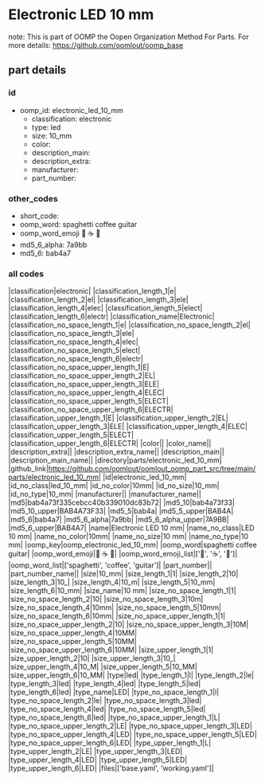 # Electronic LED 10 mm  

note: This is part of OOMP the Oopen Organization Method For Parts. For more details: https://github.com/oomlout/oomp_base

##  part details





### id
* oomp_id: electronic_led_10_mm
  * classification: electronic
  * type: led
  * size: 10_mm
  * color: 
  * description_main: 
  * description_extra: 
  * manufacturer: 
  * part_number: 

### other_codes
* short_code: 
* oomp_word: spaghetti coffee guitar
* oomp_word_emoji :spaghetti: :coffee: :guitar:
* md5_6_alpha: 7a9bb
* md5_6: bab4a7

### all codes 
|classification|electronic|
|classification_length_1|e|
|classification_length_2|el|
|classification_length_3|ele|
|classification_length_4|elec|
|classification_length_5|elect|
|classification_length_6|electr|
|classification_name|Electronic|
|classification_no_space_length_1|e|
|classification_no_space_length_2|el|
|classification_no_space_length_3|ele|
|classification_no_space_length_4|elec|
|classification_no_space_length_5|elect|
|classification_no_space_length_6|electr|
|classification_no_space_upper_length_1|E|
|classification_no_space_upper_length_2|EL|
|classification_no_space_upper_length_3|ELE|
|classification_no_space_upper_length_4|ELEC|
|classification_no_space_upper_length_5|ELECT|
|classification_no_space_upper_length_6|ELECTR|
|classification_upper_length_1|E|
|classification_upper_length_2|EL|
|classification_upper_length_3|ELE|
|classification_upper_length_4|ELEC|
|classification_upper_length_5|ELECT|
|classification_upper_length_6|ELECTR|
|color||
|color_name||
|description_extra||
|description_extra_name||
|description_main||
|description_main_name||
|directory|parts/electronic_led_10_mm|
|github_link|https://github.com/oomlout/oomlout_oomp_part_src/tree/main/parts/electronic_led_10_mm|
|id|electronic_led_10_mm|
|id_no_class|led_10_mm|
|id_no_color|10mm|
|id_no_size|10_mm|
|id_no_type|10_mm|
|manufacturer||
|manufacturer_name||
|md5|bab4a73f335cebcc40b339010dc83b72|
|md5_10|bab4a73f33|
|md5_10_upper|BAB4A73F33|
|md5_5|bab4a|
|md5_5_upper|BAB4A|
|md5_6|bab4a7|
|md5_6_alpha|7a9bb|
|md5_6_alpha_upper|7A9BB|
|md5_6_upper|BAB4A7|
|name|Electronic LED 10 mm|
|name_no_class|LED 10 mm|
|name_no_color|10mm|
|name_no_size|10 mm|
|name_no_type|10 mm|
|oomp_key|oomp_electronic_led_10_mm|
|oomp_word|spaghetti coffee guitar|
|oomp_word_emoji|:spaghetti: :coffee: :guitar:|
|oomp_word_emoji_list|[':spaghetti:', ':coffee:', ':guitar:']|
|oomp_word_list|['spaghetti', 'coffee', 'guitar']|
|part_number||
|part_number_name||
|size|10_mm|
|size_length_1|1|
|size_length_2|10|
|size_length_3|10_|
|size_length_4|10_m|
|size_length_5|10_mm|
|size_length_6|10_mm|
|size_name|10 mm|
|size_no_space_length_1|1|
|size_no_space_length_2|10|
|size_no_space_length_3|10m|
|size_no_space_length_4|10mm|
|size_no_space_length_5|10mm|
|size_no_space_length_6|10mm|
|size_no_space_upper_length_1|1|
|size_no_space_upper_length_2|10|
|size_no_space_upper_length_3|10M|
|size_no_space_upper_length_4|10MM|
|size_no_space_upper_length_5|10MM|
|size_no_space_upper_length_6|10MM|
|size_upper_length_1|1|
|size_upper_length_2|10|
|size_upper_length_3|10_|
|size_upper_length_4|10_M|
|size_upper_length_5|10_MM|
|size_upper_length_6|10_MM|
|type|led|
|type_length_1|l|
|type_length_2|le|
|type_length_3|led|
|type_length_4|led|
|type_length_5|led|
|type_length_6|led|
|type_name|LED|
|type_no_space_length_1|l|
|type_no_space_length_2|le|
|type_no_space_length_3|led|
|type_no_space_length_4|led|
|type_no_space_length_5|led|
|type_no_space_length_6|led|
|type_no_space_upper_length_1|L|
|type_no_space_upper_length_2|LE|
|type_no_space_upper_length_3|LED|
|type_no_space_upper_length_4|LED|
|type_no_space_upper_length_5|LED|
|type_no_space_upper_length_6|LED|
|type_upper_length_1|L|
|type_upper_length_2|LE|
|type_upper_length_3|LED|
|type_upper_length_4|LED|
|type_upper_length_5|LED|
|type_upper_length_6|LED|
|files|['base.yaml', 'working.yaml']|
